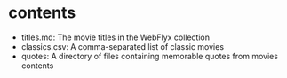 # contents

- titles.md: The movie titles in the WebFlyx collection
- classics.csv: A comma-separated list of classic movies
- quotes: A directory of files containing memorable quotes from movies contents

